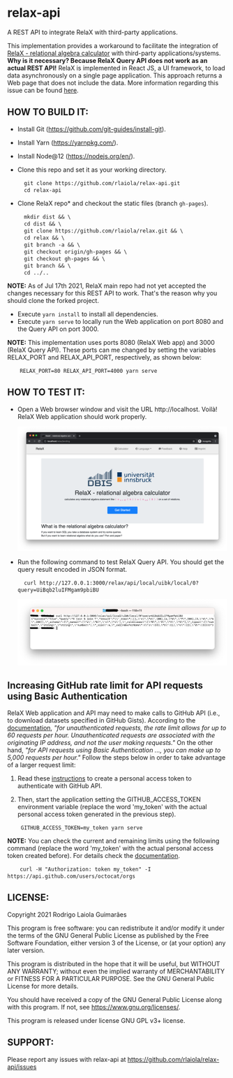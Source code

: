 # relax-api
A REST API to integrate RelaX with third-party applications.

This implementation provides a workaround to facilitate the integration of [RelaX - relational algebra calculator](https://dbis-uibk.github.io/relax/) with third-party applications/systems. **Why is it necessary? Because RelaX Query API does not work as an actual REST API!** RelaX is implemented in React JS, a UI framework, to load data asynchronously on a single page application. This approach returns a Web page that does not include the data. More information regarding this issue can be found [here](https://github.com/dbis-uibk/relax/pull/148).

## HOW TO BUILD IT:

* Install Git (https://github.com/git-guides/install-git).
* Install Yarn (https://yarnpkg.com/).
* Install Node@12 (https://nodejs.org/en/).
* Clone this repo and set it as your working directory.

        git clone https://github.com/rlaiola/relax-api.git
        cd relax-api

* Clone RelaX repo* and checkout the static files (branch `gh-pages`).

        mkdir dist && \
        cd dist && \
        git clone https://github.com/rlaiola/relax.git && \
        cd relax && \
        git branch -a && \
        git checkout origin/gh-pages && \
        git checkout gh-pages && \
        git branch && \
        cd ../..
 
**NOTE:** As of Jul 17th 2021, RelaX main repo had not yet accepted the changes necessary for this REST API to work. That's the reason why you should clone the forked project.

* Execute `yarn install` to install all dependencies.
* Execute `yarn serve` to locally run the Web application on port 8080 and the Query API on port 3000.

**NOTE:** This implementation uses ports 8080 (RelaX Web app) and 3000 (RelaX Query API). These ports can me changed by setting the variables RELAX_PORT and RELAX_API_PORT, respectively, as shown below:

        RELAX_PORT=80 RELAX_API_PORT=4000 yarn serve

## HOW TO TEST IT:

* Open a Web browser window and visit the URL http://localhost. Voilà! RelaX Web application should work properly.

    <p align="center">
        <img src="imgs/relax_web_app.png" width=800 />
    </p>

* Run the following command to test RelaX Query API. You should get the query result encoded in JSON format.

        curl http://127.0.0.1:3000/relax/api/local/uibk/local/0?query=UiBqb2luIFMgam9pbiBU

    <p align="center">
        <img src="imgs/relax_api.png" width=800 />
    </p>

## Increasing GitHub rate limit for API requests using Basic Authentication

RelaX Web application and API may need to make calls to GitHub API (i.e., to download datasets specified in GitHub Gists). According to the [documentation](https://docs.github.com/en/rest/overview/resources-in-the-rest-api#rate-limiting), _"for unauthenticated requests, the rate limit allows for up to 60 requests per hour. Unauthenticated requests are associated with the originating IP address, and not the user making requests."_ On the other hand, _"for API requests using Basic Authentication ..., you can make up to 5,000 requests per hour."_ Follow the steps below in order to take advantage of a larger request limit:

1. Read these [instructions](https://docs.github.com/en/github/authenticating-to-github/keeping-your-account-and-data-secure/about-authentication-to-github#authenticating-with-the-api) to create a personal access token to authenticate with GitHub API.

1. Then, start the application setting the GITHUB_ACCESS_TOKEN environment variable (replace the word 'my_token' with the actual personal access token generated in the previous step).

        GITHUB_ACCESS_TOKEN=my_token yarn serve
    
**NOTE:** You can check the current and remaining limits using the following command (replace the word 'my_token' with the actual personal access token created before). For details check the [documentation](https://docs.github.com/en/rest/guides/getting-started-with-the-rest-api).
    
        curl -H "Authorization: token my_token" -I https://api.github.com/users/octocat/orgs

## LICENSE:

Copyright 2021 Rodrigo Laiola Guimarães

This program is free software: you can redistribute it and/or modify
it under the terms of the GNU General Public License as published by
the Free Software Foundation, either version 3 of the License, or
(at your option) any later version.

This program is distributed in the hope that it will be useful,
but WITHOUT ANY WARRANTY; without even the implied warranty of
MERCHANTABILITY or FITNESS FOR A PARTICULAR PURPOSE.  See the
GNU General Public License for more details.

You should have received a copy of the GNU General Public License
along with this program.  If not, see <https://www.gnu.org/licenses/>.

This program is released under license GNU GPL v3+ license.

## SUPPORT:

Please report any issues with relax-api at https://github.com/rlaiola/relax-api/issues

